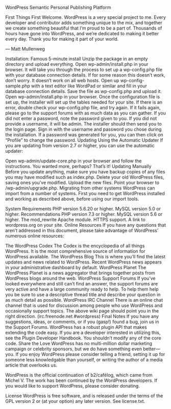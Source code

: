 WordPress
Semantic Personal Publishing Platform

First Things First
Welcome. WordPress is a very special project to me. Every developer and contributor adds something unique to the mix, and together we create something beautiful that I’m proud to be a part of. Thousands of hours have gone into WordPress, and we’re dedicated to making it better every day. Thank you for making it part of your world.

— Matt Mullenweg

Installation: Famous 5-minute install
Unzip the package in an empty directory and upload everything.
Open wp-admin/install.php in your browser. It will take you through the process to set up a wp-config.php file with your database connection details.
If for some reason this doesn’t work, don’t worry. It doesn’t work on all web hosts. Open up wp-config-sample.php with a text editor like WordPad or similar and fill in your database connection details.
Save the file as wp-config.php and upload it.
Open wp-admin/install.php in your browser.
Once the configuration file is set up, the installer will set up the tables needed for your site. If there is an error, double check your wp-config.php file, and try again. If it fails again, please go to the support forums with as much data as you can gather.
If you did not enter a password, note the password given to you. If you did not provide a username, it will be admin.
The installer should then send you to the login page. Sign in with the username and password you chose during the installation. If a password was generated for you, you can then click on “Profile” to change the password.
Updating
Using the Automatic Updater
If you are updating from version 2.7 or higher, you can use the automatic updater:

Open wp-admin/update-core.php in your browser and follow the instructions.
You wanted more, perhaps? That’s it!
Updating Manually
Before you update anything, make sure you have backup copies of any files you may have modified such as index.php.
Delete your old WordPress files, saving ones you’ve modified.
Upload the new files.
Point your browser to /wp-admin/upgrade.php.
Migrating from other systems
WordPress can import from a number of systems. First you need to get WordPress installed and working as described above, before using our import tools.

System Requirements
PHP version 5.6.20 or higher.
MySQL version 5.0 or higher.
Recommendations
PHP version 7.3 or higher.
MySQL version 5.6 or higher.
The mod_rewrite Apache module.
HTTPS support.
A link to wordpress.org on your site.
Online Resources
If you have any questions that aren’t addressed in this document, please take advantage of WordPress’ numerous online resources:

The WordPress Codex
The Codex is the encyclopedia of all things WordPress. It is the most comprehensive source of information for WordPress available.
The WordPress Blog
This is where you’ll find the latest updates and news related to WordPress. Recent WordPress news appears in your administrative dashboard by default.
WordPress Planet
The WordPress Planet is a news aggregator that brings together posts from WordPress blogs around the web.
WordPress Support Forums
If you’ve looked everywhere and still can’t find an answer, the support forums are very active and have a large community ready to help. To help them help you be sure to use a descriptive thread title and describe your question in as much detail as possible.
WordPress IRC Channel
There is an online chat channel that is used for discussion among people who use WordPress and occasionally support topics. The above wiki page should point you in the right direction. (irc.freenode.net #wordpress)
Final Notes
If you have any suggestions, ideas, or comments, or if you (gasp!) found a bug, join us in the Support Forums.
WordPress has a robust plugin API that makes extending the code easy. If you are a developer interested in utilizing this, see the Plugin Developer Handbook. You shouldn’t modify any of the core code.
Share the Love
WordPress has no multi-million dollar marketing campaign or celebrity sponsors, but we do have something even better—you. If you enjoy WordPress please consider telling a friend, setting it up for someone less knowledgable than yourself, or writing the author of a media article that overlooks us.

WordPress is the official continuation of b2/cafélog, which came from Michel V. The work has been continued by the WordPress developers. If you would like to support WordPress, please consider donating.

License
WordPress is free software, and is released under the terms of the GPL version 2 or (at your option) any later version. See license.txt.
